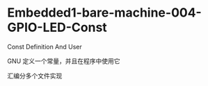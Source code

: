 # Embedded1-bare-machine-004-GPIO-LED-Const
Const Definition And User

GNU 定义一个常量，并且在程序中使用它

汇编分多个文件实现
